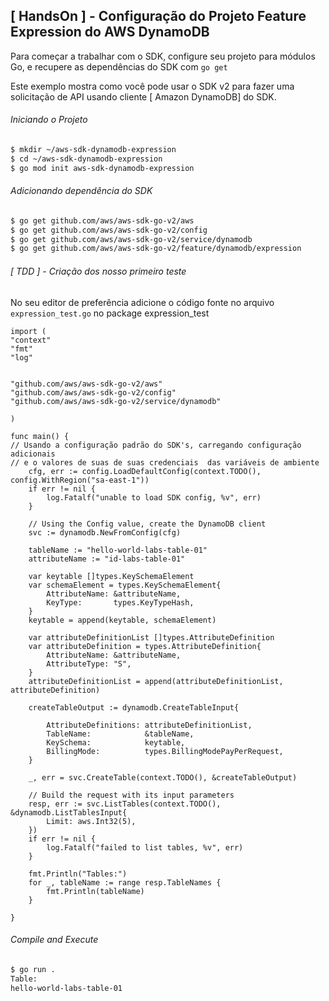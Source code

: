 ## [ HandsOn ] - Configuração do Projeto Feature Expression do AWS DynamoDB

Para começar a trabalhar com o SDK, configure seu projeto para módulos Go, e recupere as dependências do SDK com `go get`

Este exemplo mostra como você pode usar o SDK v2 para fazer uma solicitação  de API  usando cliente [ Amazon DynamoDB] do SDK.

###### Iniciando o Projeto

```sh
$ mkdir ~/aws-sdk-dynamodb-expression
$ cd ~/aws-sdk-dynamodb-expression
$ go mod init aws-sdk-dynamodb-expression
```

###### Adicionando dependência do SDK

```sh
$ go get github.com/aws/aws-sdk-go-v2/aws
$ go get github.com/aws/aws-sdk-go-v2/config
$ go get github.com/aws/aws-sdk-go-v2/service/dynamodb
$ go get github.com/aws/aws-sdk-go-v2/feature/dynamodb/expression
```

###### [ TDD ] - Criação dos nosso primeiro teste

No seu editor de preferência adicione o código fonte no arquivo `expression_test.go` no package expression_test

```
import (
"context"
"fmt"
"log"


"github.com/aws/aws-sdk-go-v2/aws"
"github.com/aws/aws-sdk-go-v2/config"
"github.com/aws/aws-sdk-go-v2/service/dynamodb"

)

func main() {
// Usando a configuração padrão do SDK's, carregando configuração adicionais
// e o valores de suas de suas credenciais  das variáveis de ambiente
	cfg, err := config.LoadDefaultConfig(context.TODO(), config.WithRegion("sa-east-1"))
	if err != nil {
		log.Fatalf("unable to load SDK config, %v", err)
	}

	// Using the Config value, create the DynamoDB client
	svc := dynamodb.NewFromConfig(cfg)

	tableName := "hello-world-labs-table-01"
	attributeName := "id-labs-table-01"

	var keytable []types.KeySchemaElement
	var schemaElement = types.KeySchemaElement{
		AttributeName: &attributeName,
		KeyType:       types.KeyTypeHash,
	}
	keytable = append(keytable, schemaElement)

	var attributeDefinitionList []types.AttributeDefinition
	var attributeDefinition = types.AttributeDefinition{
		AttributeName: &attributeName,
		AttributeType: "S",
	}
	attributeDefinitionList = append(attributeDefinitionList, attributeDefinition)

	createTableOutput := dynamodb.CreateTableInput{

		AttributeDefinitions: attributeDefinitionList,
		TableName:            &tableName,
		KeySchema:            keytable,
		BillingMode:          types.BillingModePayPerRequest,
	}

	_, err = svc.CreateTable(context.TODO(), &createTableOutput)

	// Build the request with its input parameters
	resp, err := svc.ListTables(context.TODO(), &dynamodb.ListTablesInput{
		Limit: aws.Int32(5),
	})
	if err != nil {
		log.Fatalf("failed to list tables, %v", err)
	}

	fmt.Println("Tables:")
	for _, tableName := range resp.TableNames {
		fmt.Println(tableName)
	}

}
```

###### Compile and Execute

```sh
$ go run .
Table:
hello-world-labs-table-01
```
